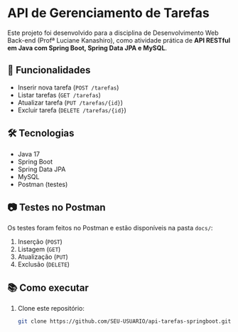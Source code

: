 
# API de Gerenciamento de Tarefas

Este projeto foi desenvolvido para a disciplina de Desenvolvimento Web Back-end (Profª Luciane Kanashiro), como atividade prática de **API RESTful em Java com Spring Boot, Spring Data JPA e MySQL**.

## 🚀 Funcionalidades
- Inserir nova tarefa (`POST /tarefas`)
- Listar tarefas (`GET /tarefas`)
- Atualizar tarefa (`PUT /tarefas/{id}`)
- Excluir tarefa (`DELETE /tarefas/{id}`)

## 🛠 Tecnologias
- Java 17
- Spring Boot
- Spring Data JPA
- MySQL
- Postman (testes)

## 📷 Testes no Postman
Os testes foram feitos no Postman e estão disponíveis na pasta `docs/`:
1. Inserção (`POST`)
2. Listagem (`GET`)
3. Atualização (`PUT`)
4. Exclusão (`DELETE`)

## 📚 Como executar
1. Clone este repositório:
   ```bash
   git clone https://github.com/SEU-USUARIO/api-tarefas-springboot.git
